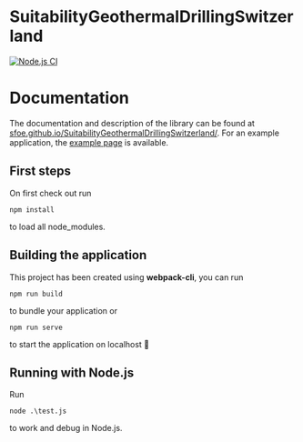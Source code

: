 # SuitabilityGeothermalDrillingSwitzerland

[![Node.js CI](https://github.com/SFOE/SuitabilityGeothermalDrillingSwitzerland/actions/workflows/node.js.yml/badge.svg)](https://github.com/SFOE/SuitabilityGeothermalDrillingSwitzerland/actions/workflows/node.js.yml)

# Documentation

The documentation and description of the library can be found at [sfoe.github.io/SuitabilityGeothermalDrillingSwitzerland/](https://sfoe.github.io/SuitabilityGeothermalDrillingSwitzerland/). For an example application, the [example page](https://sfoe.github.io/SuitabilityGeothermalDrillingSwitzerland/example/) is available.

## First steps
On first check out run
```
npm install
```
to load all node_modules.


## Building the application
This project has been created using **webpack-cli**, you can run

```
npm run build
```

to bundle your application or

```
npm run serve
```

to start the application on localhost 🚀

## Running with Node.js
Run 
```
node .\test.js
```
to work and debug in Node.js.

